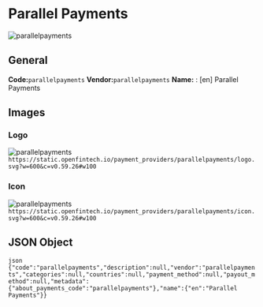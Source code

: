# Parallel Payments 
![parallelpayments](https://static.openfintech.io/payment_providers/parallelpayments/logo.svg?w=600&c=v0.59.26#w100) 
## General 
**Code:**`parallelpayments` 
**Vendor:**`parallelpayments` 
**Name:** 
:	[en] Parallel Payments 
## Images 
### Logo 
![parallelpayments](https://static.openfintech.io/payment_providers/parallelpayments/logo.svg?w=600&c=v0.59.26#w100) 
``` https://static.openfintech.io/payment_providers/parallelpayments/logo.svg?w=600&c=v0.59.26#w100 ``` 
### Icon 
![parallelpayments](https://static.openfintech.io/payment_providers/parallelpayments/icon.svg?w=600&c=v0.59.26#w100) 
``` https://static.openfintech.io/payment_providers/parallelpayments/icon.svg?w=600&c=v0.59.26#w100 ``` 
## JSON Object 
```json {"code":"parallelpayments","description":null,"vendor":"parallelpayments","categories":null,"countries":null,"payment_method":null,"payout_method":null,"metadata":{"about_payments_code":"parallelpayments"},"name":{"en":"Parallel Payments"}} ``` 
